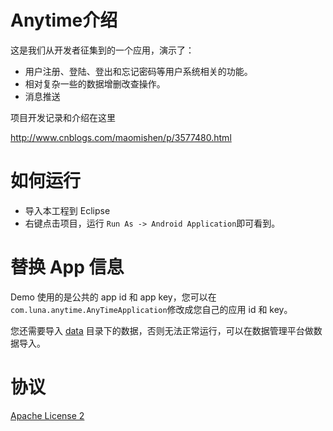 # Anytime介绍

这是我们从开发者征集到的一个应用，演示了：

* 用户注册、登陆、登出和忘记密码等用户系统相关的功能。
* 相对复杂一些的数据增删改查操作。
* 消息推送

项目开发记录和介绍在这里

http://www.cnblogs.com/maomishen/p/3577480.html

# 如何运行

* 导入本工程到 Eclipse
* 右键点击项目，运行 `Run As -> Android Application`即可看到。

# 替换 App 信息

Demo 使用的是公共的 app id 和 app key，您可以在`com.luna.anytime.AnyTimeApplication`修改成您自己的应用 id 和 key。

您还需要导入 [data](./data) 目录下的数据，否则无法正常运行，可以在数据管理平台做数据导入。

# 协议

[Apache License 2](http://www.apache.org/licenses/LICENSE-2.0.html)
